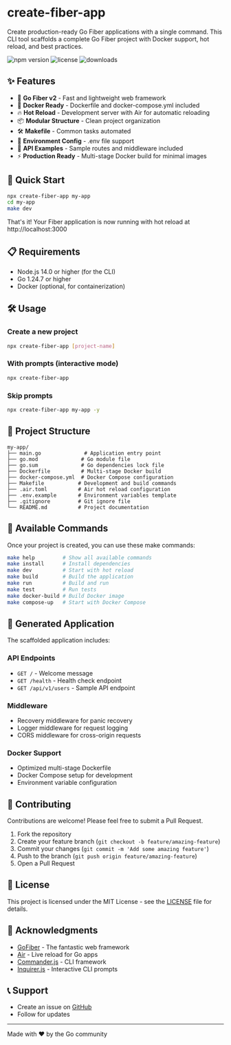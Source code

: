 # create-fiber-app

Create production-ready Go Fiber applications with a single command. This CLI tool scaffolds a complete Go Fiber project with Docker support, hot reload, and best practices.

![npm version](https://img.shields.io/npm/v/create-fiber-app)
![license](https://img.shields.io/npm/l/create-fiber-app)
![downloads](https://img.shields.io/npm/dt/create-fiber-app)

## ✨ Features

- 🚀 **Go Fiber v2** - Fast and lightweight web framework
- 🐳 **Docker Ready** - Dockerfile and docker-compose.yml included
- 🔥 **Hot Reload** - Development server with Air for automatic reloading
- 📦 **Modular Structure** - Clean project organization
- 🛠️ **Makefile** - Common tasks automated
- 🔧 **Environment Config** - .env file support
- 📝 **API Examples** - Sample routes and middleware included
- ⚡ **Production Ready** - Multi-stage Docker build for minimal images

## 🚀 Quick Start

```bash
npx create-fiber-app my-app
cd my-app
make dev
```

That's it! Your Fiber application is now running with hot reload at http://localhost:3000

## 📋 Requirements

- Node.js 14.0 or higher (for the CLI)
- Go 1.24.7 or higher
- Docker (optional, for containerization)

## 🛠️ Usage

### Create a new project

```bash
npx create-fiber-app [project-name]
```

### With prompts (interactive mode)

```bash
npx create-fiber-app
```

### Skip prompts

```bash
npx create-fiber-app my-app -y
```

## 📁 Project Structure

```
my-app/
├── main.go              # Application entry point
├── go.mod              # Go module file
├── go.sum              # Go dependencies lock file
├── Dockerfile          # Multi-stage Docker build
├── docker-compose.yml  # Docker Compose configuration
├── Makefile           # Development and build commands
├── .air.toml          # Air hot reload configuration
├── .env.example       # Environment variables template
├── .gitignore         # Git ignore file
└── README.md          # Project documentation
```

## 📝 Available Commands

Once your project is created, you can use these make commands:

```bash
make help         # Show all available commands
make install      # Install dependencies
make dev          # Start with hot reload
make build        # Build the application
make run          # Build and run
make test         # Run tests
make docker-build # Build Docker image
make compose-up   # Start with Docker Compose
```

## 🔧 Generated Application

The scaffolded application includes:

### API Endpoints

- `GET /` - Welcome message
- `GET /health` - Health check endpoint
- `GET /api/v1/users` - Sample API endpoint

### Middleware

- Recovery middleware for panic recovery
- Logger middleware for request logging
- CORS middleware for cross-origin requests

### Docker Support

- Optimized multi-stage Dockerfile
- Docker Compose setup for development
- Environment variable configuration

## 🤝 Contributing

Contributions are welcome! Please feel free to submit a Pull Request.

1. Fork the repository
2. Create your feature branch (`git checkout -b feature/amazing-feature`)
3. Commit your changes (`git commit -m 'Add some amazing feature'`)
4. Push to the branch (`git push origin feature/amazing-feature`)
5. Open a Pull Request

## 📄 License

This project is licensed under the MIT License - see the [LICENSE](LICENSE) file for details.

## 🙏 Acknowledgments

- [GoFiber](https://gofiber.io/) - The fantastic web framework
- [Air](https://github.com/cosmtrek/air) - Live reload for Go apps
- [Commander.js](https://github.com/tj/commander.js/) - CLI framework
- [Inquirer.js](https://github.com/SBoudrias/Inquirer.js/) - Interactive CLI prompts

## 📞 Support

- Create an issue on [GitHub](https://github.com/vinaayakha/create-fiber-app/issues)
- Follow for updates

---

Made with ❤️ by the Go community
